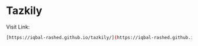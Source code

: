 # Tazkily

Visit Link:
```sh
[https://iqbal-rashed.github.io/tazkily/](https://iqbal-rashed.github.io/tazkily/)
```
